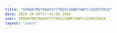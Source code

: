 ```yaml
---
title: "SP06N7MQ79AQVVY77RE5CXAWR7HWPJJ2G9PZXR1K"
date: 2024-10-04T17:41:56.190Z
user: SP06N7MQ79AQVVY77RE5CXAWR7HWPJJ2G9PZXR1K
layout: "users"
---
```

    